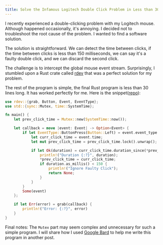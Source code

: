 ```yaml
---
title: Solve the Infamous Logitech Double Click Problem in Less than 30 Lines of Rust Code
---
```


I recently experienced a double-clicking problem with my Logitech mouse.
Although happened occasionally, it's annoying. I decided not to troubleshoot
the root cause of the problem. I wanted to find a software solution.

The solution is straightforward. We can detect the time between clicks, if the
time between clicks is less than 150 milliseconds, we can say it's a faulty
double click, and we can discard the second click.

The challenge is to intercept the global mouse event stream. Surprisingly, I
stumbled upon a Rust crate called [rdev](https://github.com/Narsil/rdev) that
was a perfect solution for my problem.

The rest of the program is simple, the final Rust program is less than 30 lines long.
It has worked perfectly for me. Here is the snippet([repo](https://github.com/hulufei/faulty-click-hole)):

```rust
use rdev::{grab, Button, Event, EventType};
use std::{sync::Mutex, time::SystemTime};

fn main() {
    let prev_click_time = Mutex::new(SystemTime::now());

    let callback = move |event: Event| -> Option<Event> {
        if let EventType::ButtonPress(Button::Left) = event.event_type {
            let curr_click_time = event.time;
            let mut prev_click_time = prev_click_time.lock().unwrap();

            if let Ok(duration) = curr_click_time.duration_since(*prev_click_time) {
                println!("Duration {:?}", duration);
                *prev_click_time = curr_click_time;
                if duration.as_millis() < 150 {
                    println!("Ignore Faulty Click");
                    return None;
                }
            }
        }
        Some(event)
    };

    if let Err(error) = grab(callback) {
        println!("Error: {:?}", error)
    }
}
```

Final notes: The `Mutex` part may seem complex and unnecessary for such a simple program.
I will share how I used [Google Bard](https://bard.google.com) to help me write this program in another post.
